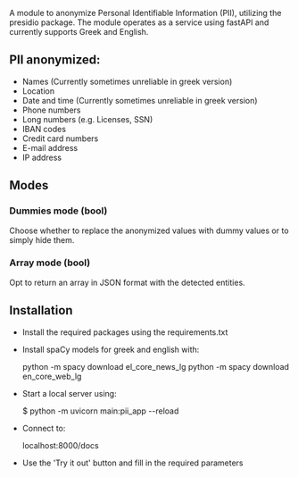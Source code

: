A module to anonymize Personal Identifiable Information (PII), utilizing the presidio package. The module operates as a service using fastAPI and currently supports Greek and English.

## PII anonymized:
- Names (Currently sometimes unreliable in greek version)
- Location
- Date and time (Currently sometimes unreliable in greek version)
- Phone numbers
- Long numbers (e.g. Licenses, SSN)
- IBAN codes
- Credit card numbers
- E-mail address
- IP address


## Modes

### Dummies mode (bool)
Choose whether to replace the anonymized values with dummy values or to simply hide them.

### Array mode (bool)
Opt to return an array in JSON format with the detected entities.

## Installation

- Install the required packages using the requirements.txt

- Install spaCy models for greek and english with:

    python -m spacy download el_core_news_lg
    python -m spacy download en_core_web_lg

- Start a local server using:

    $ python -m uvicorn main:pii_app --reload

- Connect to:

    localhost:8000/docs

- Use the 'Try it out' button and fill in the required parameters